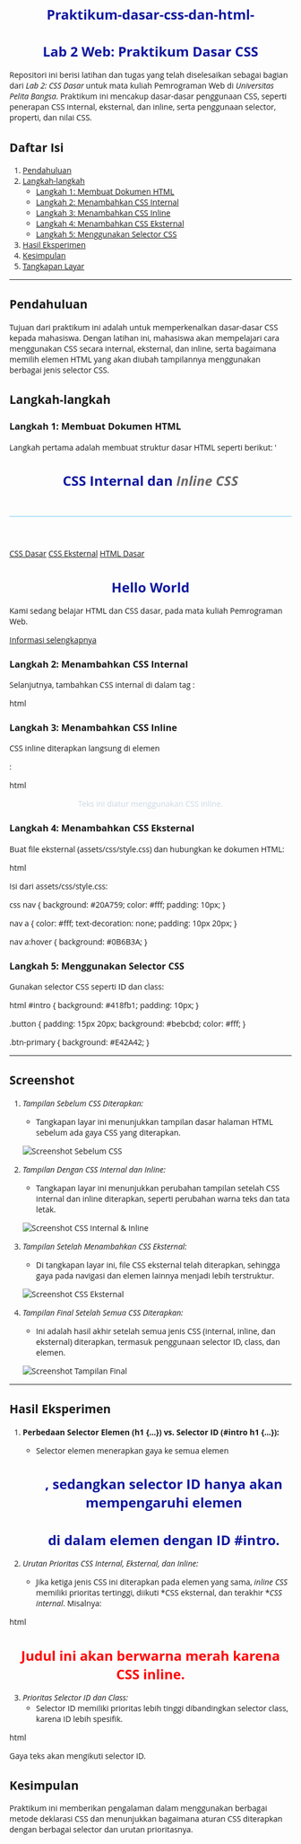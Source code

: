 # Praktikum-dasar-css-dan-html-
# Lab 2 Web: Praktikum Dasar CSS

Repositori ini berisi latihan dan tugas yang telah diselesaikan sebagai bagian dari *Lab 2: CSS Dasar* untuk mata kuliah Pemrograman Web di *Universitas Pelita Bangsa*. Praktikum ini mencakup dasar-dasar penggunaan CSS, seperti penerapan CSS internal, eksternal, dan inline, serta penggunaan selector, properti, dan nilai CSS.

## Daftar Isi
1. [Pendahuluan](#pendahuluan)
2. [Langkah-langkah](#langkah-langkah)
   - [Langkah 1: Membuat Dokumen HTML](#langkah-1-membuat-dokumen-html)
   - [Langkah 2: Menambahkan CSS Internal](#langkah-2-menambahkan-css-internal)
   - [Langkah 3: Menambahkan CSS Inline](#langkah-3-menambahkan-css-inline)
   - [Langkah 4: Menambahkan CSS Eksternal](#langkah-4-menambahkan-css-eksternal)
   - [Langkah 5: Menggunakan Selector CSS](#langkah-5-menggunakan-selector-css)
3. [Hasil Eksperimen](#hasil-eksperimen)
4. [Kesimpulan](#kesimpulan)
5. [Tangkapan Layar](#tangkapan-layar)

---

## Pendahuluan

Tujuan dari praktikum ini adalah untuk memperkenalkan dasar-dasar CSS kepada mahasiswa. Dengan latihan ini, mahasiswa akan mempelajari cara menggunakan CSS secara internal, eksternal, dan inline, serta bagaimana memilih elemen HTML yang akan diubah tampilannya menggunakan berbagai jenis selector CSS.

## Langkah-langkah

### Langkah 1: Membuat Dokumen HTML
Langkah pertama adalah membuat struktur dasar HTML seperti berikut:
'
<!DOCTYPE html>
<html lang="en">
<head>
    <meta charset="UTF-8">
    <meta name="viewport" content="width=device-width, initial-scale=1.0">
    <title>CSS Dasar</title>
</head>
<body>
    <header>
        <h1>CSS Internal dan <i>Inline CSS</i></h1>
    </header>
    <nav>
        <a href="lab2_css_dasar.html">CSS Dasar</a>
        <a href="lab2_css_eksternal.html">CSS Eksternal</a>
        <a href="lab1_tag_dasar.html">HTML Dasar</a>
    </nav>
    <div id="intro">
        <h1>Hello World</h1>
        <p>Kami sedang belajar HTML dan CSS dasar, pada mata kuliah Pemrograman Web.</p>
        <a class="button btn-primary" href="#intro">Informasi selengkapnya</a>
    </div>
</body>
</html>


### Langkah 2: Menambahkan CSS Internal
Selanjutnya, tambahkan CSS internal di dalam tag <head>:

html
<style>
    body {
        font-family: 'Open Sans', sans-serif;
    }
    header {
        min-height: 80px;
        border-bottom: 1px solid #77CCEF;
    }
    h1 {
        font-size: 24px;
        color: #0F189F;
        text-align: center;
    }
    h1 i {
        color: #6d6a6b;
    }
</style>


### Langkah 3: Menambahkan CSS Inline
CSS inline diterapkan langsung di elemen <p>:

html
<p style="text-align: center; color: #ccd8e4;">Teks ini diatur menggunakan CSS inline.</p>


### Langkah 4: Menambahkan CSS Eksternal
Buat file eksternal (assets/css/style.css) dan hubungkan ke dokumen HTML:

html
<link rel="stylesheet" href="assets/css/style.css" type="text/css">


Isi dari assets/css/style.css:

css
nav {
    background: #20A759;
    color: #fff;
    padding: 10px;
}

nav a {
    color: #fff;
    text-decoration: none;
    padding: 10px 20px;
}

nav a:hover {
    background: #0B6B3A;
}


### Langkah 5: Menggunakan Selector CSS
Gunakan selector CSS seperti ID dan class:

html
#intro {
    background: #418fb1;
    padding: 10px;
}

.button {
    padding: 15px 20px;
    background: #bebcbd;
    color: #fff;
}

.btn-primary {
    background: #E42A42;
}

---
## Screenshot
1. *Tampilan Sebelum CSS Diterapkan:*
   - Tangkapan layar ini menunjukkan tampilan dasar halaman HTML sebelum ada gaya CSS yang diterapkan.

   ![Screenshot Sebelum CSS](1.png.jpg)

2. *Tampilan Dengan CSS Internal dan Inline:*
   - Tangkapan layar ini menunjukkan perubahan tampilan setelah CSS internal dan inline diterapkan, seperti perubahan warna teks dan tata letak.

   ![Screenshot CSS Internal & Inline](2.png.jpg)

3. *Tampilan Setelah Menambahkan CSS Eksternal:*
   - Di tangkapan layar ini, file CSS eksternal telah diterapkan, sehingga gaya pada navigasi dan elemen lainnya menjadi lebih terstruktur.

   ![Screenshot CSS Eksternal](3.png.jpg)

4. *Tampilan Final Setelah Semua CSS Diterapkan:*
   - Ini adalah hasil akhir setelah semua jenis CSS (internal, inline, dan eksternal) diterapkan, termasuk penggunaan selector ID, class, dan elemen.
   
   ![Screenshot Tampilan Final](4.png.jpg)
---
## Hasil Eksperimen
1. **Perbedaan Selector Elemen (h1 {...}) vs. Selector ID (#intro h1 {...}):**
   - Selector elemen menerapkan gaya ke semua elemen <h1>, sedangkan selector ID hanya akan mempengaruhi elemen <h1> di dalam elemen dengan ID #intro.

2. *Urutan Prioritas CSS Internal, Eksternal, dan Inline:*
   - Jika ketiga jenis CSS ini diterapkan pada elemen yang sama, *inline CSS* memiliki prioritas tertinggi, diikuti *CSS eksternal, dan terakhir **CSS internal*. Misalnya:

html
<h1 style="color: red;">Judul ini akan berwarna merah karena CSS inline.</h1>


3. *Prioritas Selector ID dan Class:*
   - Selector ID memiliki prioritas lebih tinggi dibandingkan selector class, karena ID lebih spesifik.

html
<p id="paragraf-1" class="text-paragraf">Gaya teks akan mengikuti selector ID.</p>


## Kesimpulan
Praktikum ini memberikan pengalaman dalam menggunakan berbagai metode deklarasi CSS dan menunjukkan bagaimana aturan CSS diterapkan dengan berbagai selector dan urutan prioritasnya.

